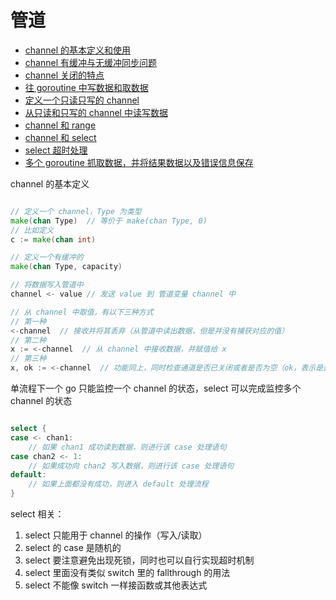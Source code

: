 # 管道

- [channel 的基本定义和使用](./channel.go)
- [channel 有缓冲与无缓冲同步问题](./channel1.go)
- [channel 关闭的特点](./channel2.go)
- [往 goroutine 中写数据和取数据](./channel3.go)
- [定义一个只读只写的 channel](./channel4.go)
- [从只读和只写的 channel 中读写数据](./channel5.go)
- [channel 和 range](./channel_and_range.go)
- [channel 和 select](./channel_and_select.go)
- [select 超时处理](./select_timeout.go)
- [多个 goroutine 抓取数据，并将结果数据以及错误信息保存](./channel_with_err.go)

channel 的基本定义

```go

// 定义一个 channel，Type 为类型
make(chan Type)  // 等价于 make(chan Type, 0)
// 比如定义
c := make(chan int)

// 定义一个有缓冲的
make(chan Type, capacity)

// 将数据写入管道中
channel <- value // 发送 value 到 管道变量 channel 中

// 从 channel 中取值，有以下三种方式
// 第一种
<-channel  // 接收并将其丢弃（从管道中读出数据，但是并没有捕获对应的值）
// 第二种
x := <-channel  // 从 channel 中接收数据，并赋值给 x
// 第三种
x, ok := <-channel  // 功能同上，同时检查通道是否已关闭或者是否为空（ok，表示是否读成功，当 ok 为 true 时，表示通道没有被关闭）


```

单流程下一个 go 只能监控一个 channel 的状态，select 可以完成监控多个 channel 的状态

```go

select {
case <- chan1:
	// 如果 chan1 成功读到数据，则进行该 case 处理语句
case chan2 <- 1:
	// 如果成功向 chan2 写入数据，则进行该 case 处理语句
default:
	// 如果上面都没有成功，则进入 default 处理流程
}

```

select 相关：

1. select 只能用于 channel 的操作（写入/读取）
2. select 的 case 是随机的
3. select 要注意避免出现死锁，同时也可以自行实现超时机制
4. select 里面没有类似 switch 里的 fallthrough 的用法
5. select 不能像 switch 一样接函数或其他表达式